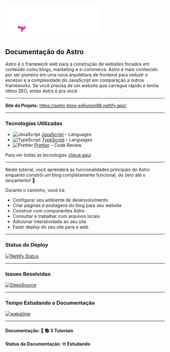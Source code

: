 <img src="./img-readme/astro-logo-light-gradient.svg" width="60%">
<h2>Documentação do Astro</h2>

<p>Astro é o framework web para a construção de websites focados em conteúdo como blogs, marketing e e-commerce. Astro é mais conhecido por ser pioneiro em uma nova arquitetura de frontend para reduzir o excesso e a complexidade do JavaScript em comparação a outros frameworks. Se você precisa de um website que carregue rápido e tenha ótimo SEO, então Astro é pra você.</p>

<hr>

<strong>Site do Projeto:</strong> <a href="https://astro-blog-edijunior88.netlify.app/">https://astro-blog-edijunior88.netlify.app/</a>

<hr>

<h3>Tecnologias Utilizadas</h3>

- <img width='25' height='25' src='https://img.stackshare.io/service/1209/javascript.jpeg' alt='JavaScript'/> [JavaScript](https://developer.mozilla.org/en-US/docs/Web/JavaScript) – Languages
- <img width='25' height='25' src='https://img.stackshare.io/service/1612/bynNY5dJ.jpg' alt='TypeScript'/> [TypeScript](http://www.typescriptlang.org) – Languages
- <img width='25' height='25' src='https://img.stackshare.io/service/7035/default_66f265943abed56bcdbfca1c866a4261b1fbb063.jpg' alt='Prettier'/> [Prettier](https://prettier.io/) – Code Review

Para ver todas as tecnologias [clique aqui](/techstack.md)

<hr>

<p>Neste tutorial, você aprenderá as funcionalidades principais do Astro enquanto constrói um blog completamente funcional, do zero até o lançamento! 🚀</p>

<p>Durante o caminho, você irá:</p>

<ul>
  <li>Configurar seu ambiente de desenvolvimento</li>
  <li>Criar páginas e postagens do blog para seu website</li>
  <li>Construir com componentes Astro</li>
  <li>Consultar e trabalhar com arquivos locais</li>
  <li>Adicionar interatividade ao seu site</li>
  <li>Fazer deploy do seu site para a web</li>
</ul>

<hr>

<h3>Status do Deploy</h3>

[![Netlify Status](https://api.netlify.com/api/v1/badges/4b1376b5-982e-4632-b4d1-4fdff306466e/deploy-status)](https://app.netlify.com/sites/astro-blog-edijunior88/deploys)

<hr>

<h3>Issues Resolvidas</h3>

[![DeepSource](https://app.deepsource.com/gh/EdiJunior88/Astro_Documentacao.svg/?label=resolved+issues&show_trend=true&token=Ua5XOeP_9A59eL3E1D-aWQ1N)](https://app.deepsource.com/gh/EdiJunior88/Astro_Documentacao/)

<hr>

<h3>Tempo Estudando a Documentação</h3>

<p>
  <a href="https://wakatime.com/badge/github/EdiJunior88/Astro_Documentacao">
    <img src="https://wakatime.com/badge/github/EdiJunior88/Astro_Documentacao.svg" alt="wakatime">
  </a>
</p>

<hr>

<h4><strong>Documentação:</strong> 📗 📚 3 Tutoriais</h4>
<h4><strong>Status da Documentação:</strong> ♾️ Estudando</h4>
